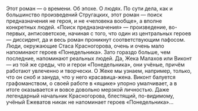 <!--2016-12-21 21:09:27-->
Этот роман — о времени. Об эпохе. О людях. По сути дела, как и большинство произведений Стругацких, этот роман — поиск предназначения не героя, и не «человека вообще», а вполне конкретных людей. «Поиск предназначения» — произведение, во-первых, антисоветское, начиная с того, что один из центральных героев — диссидент, да и весь роман проникнут соответствующим пафосом. Люди, окружающие Стаса Красногорова, очень и очень мало напоминают героев «Понедельника». Зато гораздо больше, чем последние, напоминают реальных людей. Да, Жека Малахов или Виконт — из той же среды, что и герои «Понедельника», они учёные, причём работают увлеченно и творчески. О Жеке мы узнаем, например, только, что он сноб и зануда, что у него красавица-жена. Виконт балуется графоманством, о своей работе в «ящике» упорно умалчивает, а в итоге оказывается и вовсе довольно мерзкой личностью. Даже легендарный начальник Красногорова, блестящий, по-видимому, учёный Ежеватов никак не напоминает героев «Понедельника»…